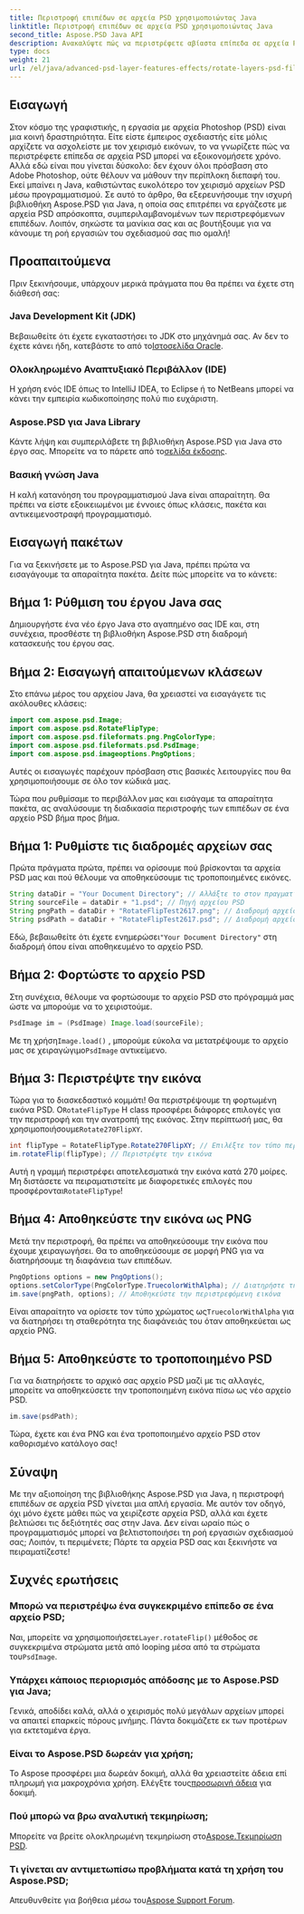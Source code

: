 ```yaml
---
title: Περιστροφή επιπέδων σε αρχεία PSD χρησιμοποιώντας Java
linktitle: Περιστροφή επιπέδων σε αρχεία PSD χρησιμοποιώντας Java
second_title: Aspose.PSD Java API
description: Ανακαλύψτε πώς να περιστρέφετε αβίαστα επίπεδα σε αρχεία PSD χρησιμοποιώντας το Aspose.PSD για Java με αυτόν τον οδηγό βήμα προς βήμα.
type: docs
weight: 21
url: /el/java/advanced-psd-layer-features-effects/rotate-layers-psd-files/
---
```

## Εισαγωγή
Στον κόσμο της γραφιστικής, η εργασία με αρχεία Photoshop (PSD) είναι μια κοινή δραστηριότητα. Είτε είστε έμπειρος σχεδιαστής είτε μόλις αρχίζετε να ασχολείστε με τον χειρισμό εικόνων, το να γνωρίζετε πώς να περιστρέφετε επίπεδα σε αρχεία PSD μπορεί να εξοικονομήσετε χρόνο. Αλλά εδώ είναι που γίνεται δύσκολο: δεν έχουν όλοι πρόσβαση στο Adobe Photoshop, ούτε θέλουν να μάθουν την περίπλοκη διεπαφή του. Εκεί μπαίνει η Java, καθιστώντας ευκολότερο τον χειρισμό αρχείων PSD μέσω προγραμματισμού. Σε αυτό το άρθρο, θα εξερευνήσουμε την ισχυρή βιβλιοθήκη Aspose.PSD για Java, η οποία σας επιτρέπει να εργάζεστε με αρχεία PSD απρόσκοπτα, συμπεριλαμβανομένων των περιστρεφόμενων επιπέδων. Λοιπόν, σηκώστε τα μανίκια σας και ας βουτήξουμε για να κάνουμε τη ροή εργασιών του σχεδιασμού σας πιο ομαλή!
## Προαπαιτούμενα
Πριν ξεκινήσουμε, υπάρχουν μερικά πράγματα που θα πρέπει να έχετε στη διάθεσή σας:
### Java Development Kit (JDK)
 Βεβαιωθείτε ότι έχετε εγκαταστήσει το JDK στο μηχάνημά σας. Αν δεν το έχετε κάνει ήδη, κατεβάστε το από το[Ιστοσελίδα Oracle](https://www.oracle.com/java/technologies/javase-downloads.html).
### Ολοκληρωμένο Αναπτυξιακό Περιβάλλον (IDE)
Η χρήση ενός IDE όπως το IntelliJ IDEA, το Eclipse ή το NetBeans μπορεί να κάνει την εμπειρία κωδικοποίησης πολύ πιο ευχάριστη.
### Aspose.PSD για Java Library
 Κάντε λήψη και συμπεριλάβετε τη βιβλιοθήκη Aspose.PSD για Java στο έργο σας. Μπορείτε να το πάρετε από το[σελίδα έκδοσης](https://releases.aspose.com/psd/java/).
### Βασική γνώση Java
Η καλή κατανόηση του προγραμματισμού Java είναι απαραίτητη. Θα πρέπει να είστε εξοικειωμένοι με έννοιες όπως κλάσεις, πακέτα και αντικειμενοστραφή προγραμματισμό.
## Εισαγωγή πακέτων
Για να ξεκινήσετε με το Aspose.PSD για Java, πρέπει πρώτα να εισαγάγουμε τα απαραίτητα πακέτα. Δείτε πώς μπορείτε να το κάνετε:
## Βήμα 1: Ρύθμιση του έργου Java σας
Δημιουργήστε ένα νέο έργο Java στο αγαπημένο σας IDE και, στη συνέχεια, προσθέστε τη βιβλιοθήκη Aspose.PSD στη διαδρομή κατασκευής του έργου σας.
## Βήμα 2: Εισαγωγή απαιτούμενων κλάσεων
Στο επάνω μέρος του αρχείου Java, θα χρειαστεί να εισαγάγετε τις ακόλουθες κλάσεις:
```java
import com.aspose.psd.Image;
import com.aspose.psd.RotateFlipType;
import com.aspose.psd.fileformats.png.PngColorType;
import com.aspose.psd.fileformats.psd.PsdImage;
import com.aspose.psd.imageoptions.PngOptions;
```
Αυτές οι εισαγωγές παρέχουν πρόσβαση στις βασικές λειτουργίες που θα χρησιμοποιήσουμε σε όλο τον κώδικά μας. 

Τώρα που ρυθμίσαμε το περιβάλλον μας και εισάγαμε τα απαραίτητα πακέτα, ας αναλύσουμε τη διαδικασία περιστροφής των επιπέδων σε ένα αρχείο PSD βήμα προς βήμα.
## Βήμα 1: Ρυθμίστε τις διαδρομές αρχείων σας

Πρώτα πράγματα πρώτα, πρέπει να ορίσουμε πού βρίσκονται τα αρχεία PSD μας και πού θέλουμε να αποθηκεύσουμε τις τροποποιημένες εικόνες. 
```java
String dataDir = "Your Document Directory"; // Αλλάξτε το στον πραγματικό σας κατάλογο εγγράφων.
String sourceFile = dataDir + "1.psd"; // Πηγή αρχείου PSD
String pngPath = dataDir + "RotateFlipTest2617.png"; // Διαδρομή αρχείου PNG εξόδου
String psdPath = dataDir + "RotateFlipTest2617.psd"; // Διαδρομή αρχείου PSD εξόδου
```
 Εδώ, βεβαιωθείτε ότι έχετε ενημερώσει`"Your Document Directory"` στη διαδρομή όπου είναι αποθηκευμένο το αρχείο PSD.
## Βήμα 2: Φορτώστε το αρχείο PSD

Στη συνέχεια, θέλουμε να φορτώσουμε το αρχείο PSD στο πρόγραμμά μας ώστε να μπορούμε να το χειριστούμε.
```java
PsdImage im = (PsdImage) Image.load(sourceFile);
```
 Με τη χρήση`Image.load()` , μπορούμε εύκολα να μετατρέψουμε το αρχείο μας σε χειραγώγιμο`PsdImage` αντικείμενο.
## Βήμα 3: Περιστρέψτε την εικόνα

 Τώρα για το διασκεδαστικό κομμάτι! Θα περιστρέψουμε τη φορτωμένη εικόνα PSD. Ο`RotateFlipType` Η class προσφέρει διάφορες επιλογές για την περιστροφή και την ανατροπή της εικόνας. Στην περίπτωσή μας, θα χρησιμοποιήσουμε`Rotate270FlipXY`.
```java
int flipType = RotateFlipType.Rotate270FlipXY; // Επιλέξτε τον τύπο περιστροφής
im.rotateFlip(flipType); // Περιστρέψτε την εικόνα
```
Αυτή η γραμμή περιστρέφει αποτελεσματικά την εικόνα κατά 270 μοίρες. Μη διστάσετε να πειραματιστείτε με διαφορετικές επιλογές που προσφέρονται`RotateFlipType`!
## Βήμα 4: Αποθηκεύστε την εικόνα ως PNG

Μετά την περιστροφή, θα πρέπει να αποθηκεύσουμε την εικόνα που έχουμε χειραγωγήσει. Θα το αποθηκεύσουμε σε μορφή PNG για να διατηρήσουμε τη διαφάνεια των επιπέδων.
```java
PngOptions options = new PngOptions();
options.setColorType(PngColorType.TruecolorWithAlpha); // Διατηρήστε τη διαφάνεια
im.save(pngPath, options); // Αποθηκεύστε την περιστρεφόμενη εικόνα
```
 Είναι απαραίτητο να ορίσετε τον τύπο χρώματος ως`TruecolorWithAlpha` για να διατηρήσει τη σταθερότητα της διαφάνειάς του όταν αποθηκεύεται ως αρχείο PNG.
## Βήμα 5: Αποθηκεύστε το τροποποιημένο PSD

Για να διατηρήσετε το αρχικό σας αρχείο PSD μαζί με τις αλλαγές, μπορείτε να αποθηκεύσετε την τροποποιημένη εικόνα πίσω ως νέο αρχείο PSD.
```java
im.save(psdPath);
```
Τώρα, έχετε και ένα PNG και ένα τροποποιημένο αρχείο PSD στον καθορισμένο κατάλογο σας!
## Σύναψη
Με την αξιοποίηση της βιβλιοθήκης Aspose.PSD για Java, η περιστροφή επιπέδων σε αρχεία PSD γίνεται μια απλή εργασία. Με αυτόν τον οδηγό, όχι μόνο έχετε μάθει πώς να χειρίζεστε αρχεία PSD, αλλά και έχετε βελτιώσει τις δεξιότητές σας στην Java. Δεν είναι ωραίο πώς ο προγραμματισμός μπορεί να βελτιστοποιήσει τη ροή εργασιών σχεδιασμού σας; Λοιπόν, τι περιμένετε; Πάρτε τα αρχεία PSD σας και ξεκινήστε να πειραματίζεστε!
## Συχνές ερωτήσεις
### Μπορώ να περιστρέψω ένα συγκεκριμένο επίπεδο σε ένα αρχείο PSD;
 Ναι, μπορείτε να χρησιμοποιήσετε`Layer.rotateFlip()` μέθοδος σε συγκεκριμένα στρώματα μετά από looping μέσα από τα στρώματα του`PsdImage`.
### Υπάρχει κάποιος περιορισμός απόδοσης με το Aspose.PSD για Java;
Γενικά, αποδίδει καλά, αλλά ο χειρισμός πολύ μεγάλων αρχείων μπορεί να απαιτεί επαρκείς πόρους μνήμης. Πάντα δοκιμάζετε εκ των προτέρων για εκτεταμένα έργα.
### Είναι το Aspose.PSD δωρεάν για χρήση;
 Το Aspose προσφέρει μια δωρεάν δοκιμή, αλλά θα χρειαστείτε άδεια επί πληρωμή για μακροχρόνια χρήση. Ελέγξτε τους[προσωρινή άδεια](https://purchase.aspose.com/temporary-license/) για δοκιμή.
### Πού μπορώ να βρω αναλυτική τεκμηρίωση;
 Μπορείτε να βρείτε ολοκληρωμένη τεκμηρίωση στο[Aspose.Τεκμηρίωση PSD](https://reference.aspose.com/psd/java/).
### Τι γίνεται αν αντιμετωπίσω προβλήματα κατά τη χρήση του Aspose.PSD;
 Απευθυνθείτε για βοήθεια μέσω του[Aspose Support Forum](https://forum.aspose.com/c/psd/34).